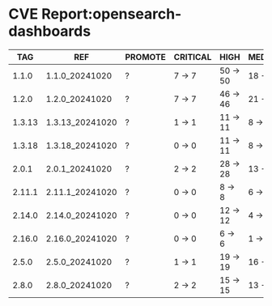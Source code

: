 # CVE Report:opensearch-dashboards
|  TAG   |       REF       | PROMOTE | CRITICAL |   HIGH   |  MEDIUM  |  LOW   | UNKNOWN |
|--------|-----------------|---------|----------|----------|----------|--------|---------|
| 1.1.0  | 1.1.0_20241020  | ?       | 7 -> 7   | 50 -> 50 | 18 -> 18 | 6 -> 6 | 0 -> 0  |
| 1.2.0  | 1.2.0_20241020  | ?       | 7 -> 7   | 46 -> 46 | 21 -> 21 | 6 -> 6 | 0 -> 0  |
| 1.3.13 | 1.3.13_20241020 | ?       | 1 -> 1   | 11 -> 11 | 8 -> 8   | 4 -> 4 | 0 -> 0  |
| 1.3.18 | 1.3.18_20241020 | ?       | 0 -> 0   | 11 -> 11 | 8 -> 8   | 3 -> 3 | 0 -> 0  |
| 2.0.1  | 2.0.1_20241020  | ?       | 2 -> 2   | 28 -> 28 | 13 -> 13 | 3 -> 3 | 0 -> 0  |
| 2.11.1 | 2.11.1_20241020 | ?       | 0 -> 0   | 8 -> 8   | 6 -> 6   | 1 -> 1 | 0 -> 0  |
| 2.14.0 | 2.14.0_20241020 | ?       | 0 -> 0   | 12 -> 12 | 4 -> 4   | 1 -> 1 | 0 -> 0  |
| 2.16.0 | 2.16.0_20241020 | ?       | 0 -> 0   | 6 -> 6   | 1 -> 1   | 1 -> 1 | 0 -> 0  |
| 2.5.0  | 2.5.0_20241020  | ?       | 1 -> 1   | 19 -> 19 | 16 -> 16 | 1 -> 1 | 0 -> 0  |
| 2.8.0  | 2.8.0_20241020  | ?       | 2 -> 2   | 15 -> 15 | 13 -> 13 | 3 -> 3 | 0 -> 0  |
